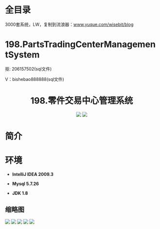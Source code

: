 # 全目录

3000套系统，LW，复制到流浪器：www.yuque.com/wisebit/blog
# 198.PartsTradingCenterManagementSystem

<p>抠: 206157502(sql文件)</p>
<p>V：bishebao888888(sql文件)</p>

<p><h1 align="center">198.零件交易中心管理系统</h1></p>


<p align="center">
	<img src="https://img.shields.io/badge/jdk-1.8-orange.svg"/>
    <img src="https://img.shields.io/badge/java.swing-5.x-lightgrey.svg"/>
</p>

# 简介
>
> 

# 环境

- <b>IntelliJ IDEA 2009.3</b>

- <b>Mysql 5.7.26</b>

- <b>JDK 1.8</b>




## 缩略图

![](https://bitwise.oss-cn-heyuan.aliyuncs.com/2024/9/10/5abee03f-9900-4893-86ac-0ef0d90d0b3c.png)
![](https://bitwise.oss-cn-heyuan.aliyuncs.com/2024/9/10/82c19209-3249-4b49-affd-c651fe28f9ad.png)
![](https://bitwise.oss-cn-heyuan.aliyuncs.com/2024/9/10/d9d4e897-7d96-4e47-b9aa-c7bb64df3bbf.png)
![](https://bitwise.oss-cn-heyuan.aliyuncs.com/2024/9/10/fa2e4859-1635-4628-980e-0618f80b3d48.png)
![](https://bitwise.oss-cn-heyuan.aliyuncs.com/2024/9/10/41e9ce23-ab31-4556-84c1-b0a4686a9ac4.png)


